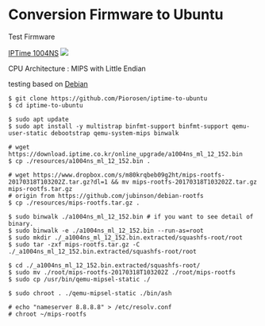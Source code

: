 # Conversion Firmware to Ubuntu

Test Firmware

[IPTime 1004NS](https://iptime.com/iptime/?page_id=126&dfsid=3&dftid=321&uid=24857&mod=document)
[![](./resources/iptime_a1004ns.jpg)](https://prod.danawa.com/info/?pcode=3900519)

CPU Architecture : MIPS with Little Endian

testing based on [Debian](https://github.com/jubinson/debian-rootfs) 

```
$ git clone https://github.com/Piorosen/iptime-to-ubuntu
$ cd iptime-to-ubuntu

$ sudo apt update
$ sudo apt install -y multistrap binfmt-support binfmt-support qemu-user-static debootstrap qemu-system-mips binwalk

# wget https://download.iptime.co.kr/online_upgrade/a1004ns_ml_12_152.bin
$ cp ./resources/a1004ns_ml_12_152.bin .

# wget https://www.dropbox.com/s/m80krqbeb09g2ht/mips-rootfs-20170318T103202Z.tar.gz?dl=1 && mv mips-rootfs-20170318T103202Z.tar.gz mips-rootfs.tar.gz
# origin from https://github.com/jubinson/debian-rootfs
$ cp ./resources/mips-rootfs.tar.gz .

$ sudo binwalk ./a1004ns_ml_12_152.bin # if you want to see detail of binary.
$ sudo binwalk -e ./a1004ns_ml_12_152.bin --run-as=root
$ sudo mkdir ./_a1004ns_ml_12_152.bin.extracted/squashfs-root/root
$ sudo tar -zxf mips-rootfs.tar.gz -C ./_a1004ns_ml_12_152.bin.extracted/squashfs-root/root

$ cd ./_a1004ns_ml_12_152.bin.extracted/squashfs-root/
$ sudo mv ./root/mips-rootfs-20170318T103202Z ./root/mips-rootfs
$ sudo cp /usr/bin/qemu-mipsel-static ./

$ sudo chroot . ./qemu-mipsel-static ./bin/ash

# echo "nameserver 8.8.8.8" > /etc/resolv.conf
# chroot ~/mips-rootfs
```
